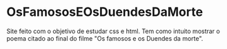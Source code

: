 # OsFamososEOsDuendesDaMorte
Site feito com o objetivo de estudar css e html. Tem como intuito mostrar o poema citado ao final do filme "Os famosos e os Duendes da morte".
